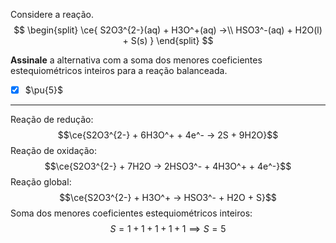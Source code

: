 Considere a reação.
$$
\begin{split}
    \ce{ S2O3^{2-}(aq) + H3O^+(aq) ->\\ HSO3^-(aq) + H2O(l) + S(s) }
\end{split}
$$

**Assinale** a alternativa com a soma dos menores coeficientes estequiométricos inteiros para a reação balanceada.

- [x] $\pu{5}$

---

Reação de redução:
$$\ce{S2O3^{2-} + 6H3O^+ + 4e^- -> 2S + 9H2O}$$
Reação de oxidação:
$$\ce{S2O3^{2-} + 7H2O -> 2HSO3^- + 4H3O^+ + 4e^-}$$
Reação global:
$$\ce{S2O3^{2-} + H3O^+ -> HSO3^- + H2O + S}$$
Soma dos menores coeficientes estequiométricos inteiros:
$$S = 1 + 1 + 1 + 1 + 1\implies S=5$$

